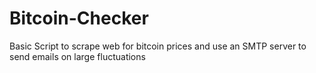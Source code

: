 # Bitcoin-Checker
Basic Script to scrape web for bitcoin prices and use an SMTP server to send emails on large fluctuations 
